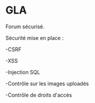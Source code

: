 # GLA

Forum sécurisé.

Sécurité mise en place :

-CSRF

-XSS

-Injection SQL

-Contrôle sur les images uploadés

-Contrôle de droits d'accès

